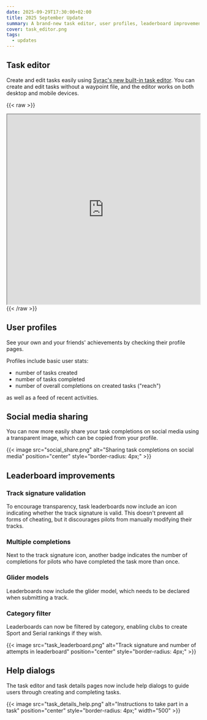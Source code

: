 ```yaml
---
date: 2025-09-29T17:30:00+02:00
title: 2025 September Update
summary: A brand-new task editor, user profiles, leaderboard improvements, and more.
cover: task_editor.png
tags:
  - updates
---
```


## Task editor

Create and edit tasks easily using [Syrac's new built-in task editor](https://app.syrac.org/task/editor).
You can create and edit tasks without a waypoint file, and the editor works on both desktop and mobile devices.

{{< raw >}}
<div style="display: flex; width: 100%; height: 500px; flex-direction: column;">
  <iframe src="https://www.youtube.com/embed/JXYszf2mZXA?si=1WE3_1b4pd2-K7SO" style="width: 100%; height: 100%;" title="Syrac task editor demo" allow="accelerometer; autoplay; clipboard-write; encrypted-media; gyroscope; picture-in-picture; web-share" referrerpolicy="strict-origin-when-cross-origin" allowfullscreen></iframe>
</div>
{{< /raw >}}

## User profiles

See your own and your friends' achievements by checking their profile pages.

Profiles include basic user stats:

- number of tasks created
- number of tasks completed
- number of overall completions on created tasks ("reach")

as well as a feed of recent activities.

## Social media sharing

You can now more easily share your task completions on social media using a transparent image, which can be copied from your profile.

{{< image src="social_share.png" alt="Sharing task completions on social media" position="center" style="border-radius: 4px;" >}}

## Leaderboard improvements


### Track signature validation

To encourage transparency, task leaderboards now include an icon indicating whether the track signature is valid.
This doesn't prevent all forms of cheating, but it discourages pilots from manually modifying their tracks.

### Multiple completions

Next to the track signature icon, another badge indicates the number of completions for pilots who have completed the task more than once.

### Glider models

Leaderboards now include the glider model, which needs to be declared when submitting a track.

### Category filter

Leaderboards can now be filtered by category, enabling clubs to create Sport and Serial rankings if they wish.

{{< image src="task_leaderboard.png" alt="Track signature and number of attempts in leaderboard" position="center" style="border-radius: 4px;" >}}

## Help dialogs

The task editor and task details pages now include help dialogs to guide users through creating and completing tasks.

{{< image src="task_details_help.png" alt="Instructions to take part in a task" position="center" style="border-radius: 4px;" width="500" >}}
